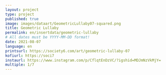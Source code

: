 ```yaml
---
layout: project
type: project
published: true
image: images/dataart/GeometricLullaby07-squared.png
title: Geometric Lullaby
permalink: en/insertdata/geometric-lullaby
# All dates must be YYYY-MM-DD format!
date: 2021-08-07
language: en
printsurl: https://society6.com/art/geometric-lullaby-07
kofiurl: https://soci7
instaurl: https://www.instagram.com/p/CflqtEnDzVC/?igshid=MDJmNzVkMjY=
multiple: 1/7
---
```

